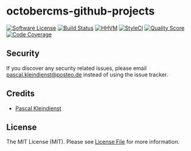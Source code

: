 # octobercms-github-projects

[![Software License][ico-license]](LICENSE.md)
[![Build Status][ico-travis]][link-travis]
[![HHVM][ico-hhvm]][link-hhvm]
[![StyleCI][ico-style]][link-style]
[![Quality Score][ico-code-quality]][link-code-quality]
[![Code Coverage][ico-code-coverage]][link-code-coverage]

## Security

If you discover any security related issues, please email pascal.kleindienst@posteo.de instead of using the issue tracker.

## Credits

- [Pascal Kleindienst][link-author]

## License

The MIT License (MIT). Please see [License File](LICENSE.md) for more information.

[ico-license]: https://img.shields.io/github/license/PascalKleindienst/octobercms-github-projects.svg?style=flat-square
[ico-travis]: https://img.shields.io/travis/PascalKleindienst/octobercms-github-projects/master.svg?style=flat-square
[ico-hhvm]: https://img.shields.io/hhvm/pkleindienst/octobercms-github-projects.svg?style=flat-square
[ico-style]: https://styleci.io/repos/72832060/shield?branch=master
[ico-code-quality]: https://img.shields.io/codeclimate/github/PascalKleindienst/octobercms-github-projects.svg?style=flat-square
[ico-code-coverage]: https://img.shields.io/codeclimate/coverage/github/PascalKleindienst/octobercms-github-projects.svg?style=flat-square

[link-packagist]: https://packagist.org/packages/atog/octobercms-github-projects
[link-travis]: https://travis-ci.org/PascalKleindienst/octobercms-github-projects
[link-hhvm]: http://hhvm.h4cc.de/package/pkleindienst/octobercms-github-projects
[link-code-quality]: https://codeclimate.com/github/PascalKleindienst/octobercms-github-projects
[link-code-coverage]: https://codeclimate.com/github/PascalKleindienst/octobercms-github-projects/coverage
[link-style]: https://styleci.io/repos/72832060
[link-author]: https://github.com/PascalKleindienst